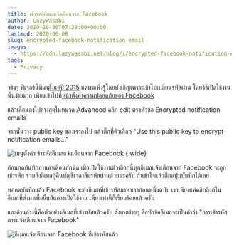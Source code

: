 ```yaml
---
title: เข้ารหัสอีเมลแจ้งเตือนจาก Facebook
author: LazyWasabi
date: 2019-10-30T07:28:00+00:00
lastmod: 2020-06-08
slug: encrypted-facebook-notification-email
images:
  - https://cdn.lazywasabi.net/blog/i/encrypted-facebook-notification-email.png
tags:
  - Privacy
---
```


จริงๆ ฟีเจอร์นี้มีมา[ตั้งแต่ปี 2015](https://www.facebook.com/notes/protect-the-graph/securing-email-communications-from-facebook/1611941762379302/) แต่ผมเพิ่งรู้โดยบังเอิญเพราะเข้าไปเปลี่ยนรหัสผ่าน โดยวิธีเปิดใช้งานนั้นง่ายมาก เพียงเข้าไปที่[หน้าตั้งค่าความปลอดภัยของ Facebook](https://www.facebook.com/settings?tab=security)

<!--more-->

แล้วเลื่อนลงไปล่างสุดในหมวด Advanced คลิก edit ตรงหัวข้อ Encrypted notification emails

จากนั้นวาง public key ของเราลงไป แล้วติ๊กที่ตัวเลือก "Use this public key to encrypt notification emails…"

![เมนูตั้งค่าเข้ารหัสอีเมลแจ้งเตือนจาก Facebook](https://cdn.lazywasabi.net/blog/i/facebook-encrypted-email-setting.png)
{.wide}

ก่อนกดบันทึกอ่านคำเตือนสักนิด เมื่อเปิดใช้งานตัวเลือกนี้ทุกอีเมลแจ้งเตือนจาก Facebook จะถูกเข้ารหัส รวมถึงอีเมลกู้คืนบัญชีเวลาลืมรหัสผ่านด้วยนะครับ ถ้าเข้าใจแล้วก็กดปุ่มบันทึกได้เลย

พอกดบันทึกแล้ว Facebook จะส่งอีเมลที่เข้ารหัสมาหาเราก่อนหนึ่งฉบับ เราเพียงแค่คลิกลิงก์ในอีเมลที่ส่งมาเพื่อยืนยันการเปิดใช้งาน เพียงเท่านี้ก็เรียบร้อยแล้วครับ

และด้านล่างนี้คือตัวอย่างอีเมลที่เข้ารหัสแล้วครับ สังเกตง่ายๆ คือหัวข้ออีเมลจะเป็นคำว่า "การเข้ารหัสการแจ้งเตือนจาก Facebook"

![อีเมลแจ้งเตือนจาก Facebook ที่เข้ารหัสแล้ว](https://cdn.lazywasabi.net/blog/i/encrypted-facebook-email.png)
